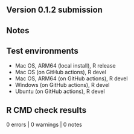 ## Version 0.1.2 submission

## Notes

## Test environments

-   Mac OS, ARM64 (local install), R release
-   Mac OS (on GitHub actions), R devel
-   Mac OS, ARM64 (on GitHub actions), R devel
-   Windows (on GitHub actions), R devel
-   Ubuntu (on GitHub actions), R devel

## R CMD check results

0 errors | 0 warnings | 0 notes
